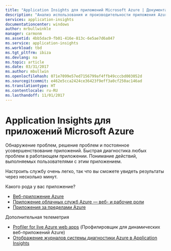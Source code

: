 ```yaml
---
title: "Application Insights для приложений Microsoft Azure | Документация Майкрософт"
description: "Анализ использования и производительности приложения Azure с помощью Application Insights."
services: application-insights
documentationcenter: windows
author: mrbullwinkle
manager: carmonm
ms.assetid: 4bb5dac9-fb01-416e-813c-6e5ae7d6a847
ms.service: application-insights
ms.workload: tbd
ms.tgt_pltfrm: ibiza
ms.devlang: na
ms.topic: article
ms.date: 03/31/2017
ms.author: mbullwin
ms.openlocfilehash: 071e7099e57ed7156799af4ffb49cccbd003052d
ms.sourcegitcommit: e462e5cca2424ce36423f9eff3a0cf250ac146ad
ms.translationtype: HT
ms.contentlocale: ru-RU
ms.lasthandoff: 11/01/2017
---
```

# <a name="application-insights-for-microsoft-azure-apps"></a>Application Insights для приложений Microsoft Azure


Обнаружение проблем, решение проблем и постоянное усовершенствование приложений. Быстрая диагностика любых проблем в работающем приложении. Понимание действий, выполняемых пользователями с этим приложением.

Настроить службу очень легко, так что вы сможете увидеть результаты через несколько минут.

Какого рода у вас приложение?

* [Веб-приложение Azure](app-insights-asp-net.md)
* [Приложение облачных служб Azure — веб- и рабочие роли](app-insights-cloudservices.md)
* [Приложения за пределами Azure](app-insights-overview.md)

Дополнительная телеметрия

* [Profiler for live Azure web apps](app-insights-profiler.md) (Профилировщик для динамических веб-приложений Azure)
* [Отображение журналов системы диагностики Azure в Application Insights](app-insights-azure-diagnostics.md)

